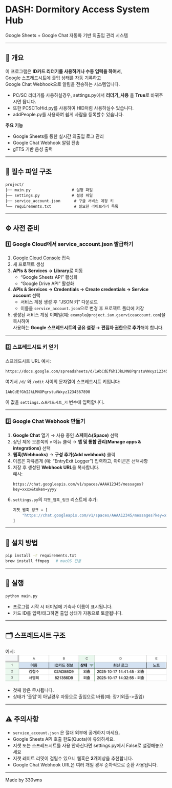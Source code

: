 # DASH: Dormitory Access System Hub 
Google Sheets + Google Chat 자동화 기반 외출입 관리 시스템

---

## 📖 개요
이 프로그램은 **ID카드 리더기를 사용하거나 수동 입력을 하여서**,  
Google 스프레드시트에 출입 상태를 자동 기록하고  
Google Chat Webhook으로 알림을 전송하는 시스템입니다.
- PC/SC 리더기를 사용하실경우, settings.py에서 **리더기_사용** 을 **True**로 바꿔주시면 돱니다.
- 또한 PCSCToHid.py를 사용하여 HID처럼 사용하실수 있습니다.
- addPeople.py를 사용하여 쉽게 사람을 등록할수 있습니다.
  
**주요 기능**
- Google Sheets를 통한 실시간 외출입 로그 관리  
- Google Chat Webhook 알림 전송  
- gTTS 기반 음성 출력  

---

## 🧩 필수 파일 구조
```
project/
├── main.py                  # 실행 파일
├── settings.py              # 설정 파일
├── service_account.json      # 구글 서비스 계정 키
└── requirements.txt          # 필요한 라이브러리 목록
```

---

## ⚙️ 사전 준비

### 1️⃣ Google Cloud에서 service_account.json 발급하기
1. [Google Cloud Console](https://console.cloud.google.com/) 접속  
2. 새 프로젝트 생성  
3. **APIs & Services → Library**로 이동  
   - “Google Sheets API” 활성화  
   - “Google Drive API” 활성화  
4. **APIs & Services → Credentials → Create credentials → Service account** 선택  
   - 서비스 계정 생성 후 “JSON 키” 다운로드  
   - 이름을 `service_account.json`으로 변경 후 프로젝트 폴더에 저장  
5. 생성된 서비스 계정 이메일(예: `example@project.iam.gserviceaccount.com`)을 복사하여  
   사용하는 **Google 스프레드시트의 공유 설정 → 편집자 권한으로 추가**해야 합니다.

---

### 2️⃣ 스프레드시트 키 얻기
스프레드시트 URL 예시:
```
https://docs.google.com/spreadsheets/d/1AbCdEfGhIJkLMNOPqrstuVWxyz1234567890/edit#gid=0
```
여기서 `/d/` 와 `/edit` 사이의 문자열이 스프레드시트 키입니다:
```
1AbCdEfGhIJkLMNOPqrstuVWxyz1234567890
```
이 값을 `settings.스프레드시트_키` 변수에 입력합니다.

---

### 3️⃣ Google Chat Webhook 만들기

1. **Google Chat** 열기 → 사용 중인 **스페이스(Space)** 선택  
2. 상단 제목 오른쪽의 `∨` 메뉴 클릭 → **앱 및 통합 관리(Manage apps & integrations)** 선택  
3. **웹훅(Webhooks)** → **구성 추가(Add webhook)** 클릭  
4. 이름은 자유롭게 (예: “EntryExit Logger”) 입력하고, 아이콘은 선택사항  
5. 저장 후 생성된 **Webhook URL**을 복사합니다.  
   예시:
   ```
   https://chat.googleapis.com/v1/spaces/AAAA12345/messages?key=xxxx&token=yyyy
   ```  
6. `settings.py`의 `지챗_웹훅_링크` 리스트에 추가:
   ```python
   지챗_웹훅_링크 = [
       "https://chat.googleapis.com/v1/spaces/AAAA12345/messages?key=xxxx&token=yyyy"
   ]
   ```

---

## 🧰 설치 방법
```bash
pip install -r requirements.txt
brew install ffmpeg   # macOS 전용
```

---

## 🚀 실행
```bash
python main.py
```
- 프로그램 시작 시 터미널에 기숙사 이름이 표시됩니다.  
- 카드 ID를 입력/태그하면 출입 상태가 자동으로 토글됩니다.  

---

## 🗂 스프레드시트 구조
예시:
![스프레드시트 예시](resources/SpreadsheetExample.png)
- 첫째 항은 무시됩니다.
- 상태가 '출입'이 아닐경우 자동으로 출입으로 바뀜(예: 장기외출->출입)
---

## ⚠️ 주의사항
- `service_account.json` 은 절대 외부에 공개하지 마세요.  
- Google Sheets API 호출 한도(Quota)에 유의하세요.
- 지챗 또는 스프레드시트를 사용 안하신다면 settings.py에서 False로 설정해놓으세요
- 지챗 레이트 리밋이 걸릴수 있으니 웹훅은 **2개**이상을 추천합니다.
- Google Chat Webhook URL은 여러 개일 경우 순차적으로 순환 사용됩니다.  

---

Made by 330wns

